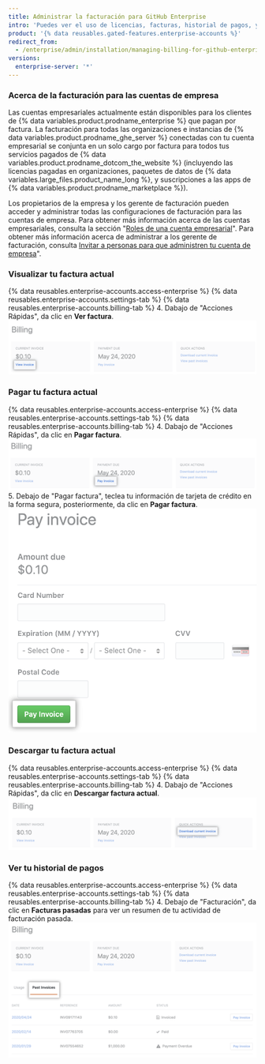 ```yaml
---
title: Administrar la facturación para GitHub Enterprise
intro: 'Puedes ver el uso de licencias, facturas, historial de pagos, y otra información de facturación para tu cuenta empresarial y para las instancias de {% data variables.product.prodname_ghe_server %}.'
product: '{% data reusables.gated-features.enterprise-accounts %}'
redirect_from:
  - /enterprise/admin/installation/managing-billing-for-github-enterprise
versions:
  enterprise-server: '*'
---
```


### Acerca de la facturación para las cuentas de empresa

Las cuentas empresariales actualmente están disponibles para los clientes de {% data variables.product.prodname_enterprise %} que pagan por factura. La facturación para todas las organizaciones e instancias de {% data variables.product.prodname_ghe_server %} conectadas con tu cuenta empresarial se conjunta en un solo cargo por factura para todos tus servicios pagados de {% data variables.product.prodname_dotcom_the_website %} (incluyendo las licencias pagadas en organizaciones, paquetes de datos de {% data variables.large_files.product_name_long %}, y suscripciones a las apps de {% data variables.product.prodname_marketplace %}).

Los propietarios de la empresa y los gerente de facturación pueden acceder y administrar todas las configuraciones de facturación para las cuentas de empresa. Para obtener más información acerca de las cuentas empresariales, consulta la sección "[Roles de una cuenta empresarial](/github/setting-up-and-managing-your-enterprise-account/roles-for-an-enterprise-account)". Para obtener más información acerca de administrar a los gerente de facturación, consulta [Invitar a personas para que administren tu cuenta de empresa](/github/setting-up-and-managing-your-enterprise-account/inviting-people-to-manage-your-enterprise-account)".

### Visualizar tu factura actual

{% data reusables.enterprise-accounts.access-enterprise %}
{% data reusables.enterprise-accounts.settings-tab %}
{% data reusables.enterprise-accounts.billing-tab %}
4. Dabajo de "Acciones Rápidas", da clic en **Ver factura**. ![Enlace para ver factura](/assets/images/help/business-accounts/view-invoice-link.png)

### Pagar tu factura actual

{% data reusables.enterprise-accounts.access-enterprise %}
{% data reusables.enterprise-accounts.settings-tab %}
{% data reusables.enterprise-accounts.billing-tab %}
4. Dabajo de "Acciones Rápidas", da clic en **Pagar factura**. ![Enlace para pagar factura](/assets/images/help/business-accounts/pay-invoice-link.png)
5. Debajo de "Pagar factura", teclea tu información de tarjeta de crédito en la forma segura, posteriormente, da clic en **Pagar factura**. ![Confirmar y pagar la factura](/assets/images/help/business-accounts/pay-invoice.png)

### Descargar tu factura actual

{% data reusables.enterprise-accounts.access-enterprise %}
{% data reusables.enterprise-accounts.settings-tab %}
{% data reusables.enterprise-accounts.billing-tab %}
4. Dabajo de "Acciones Rápidas", da clic en **Descargar factura actual**. ![Enlace de descarga de factura actual](/assets/images/help/business-accounts/download-current-invoice.png)

### Ver tu historial de pagos

{% data reusables.enterprise-accounts.access-enterprise %}
{% data reusables.enterprise-accounts.settings-tab %}
{% data reusables.enterprise-accounts.billing-tab %}
4. Debajo de "Facturación", da clic en **Facturas pasadas** para ver un resumen de tu actividad de facturación pasada. ![Pestaña de ver historial de pago](/assets/images/help/business-accounts/view-payment-history.png)
